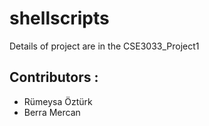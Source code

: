 # shellscripts

Details of project are in the CSE3033_Project1

## Contributors :
- Rümeysa Öztürk
- Berra Mercan
